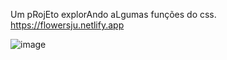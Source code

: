 Um pRojEto explorAndo aLgumas funções do css.
https://flowersju.netlify.app

![image](https://github.com/VitorDarilho/flowersJuu/assets/117047872/19559ad0-d85b-4249-bf33-cba578d6953f)
